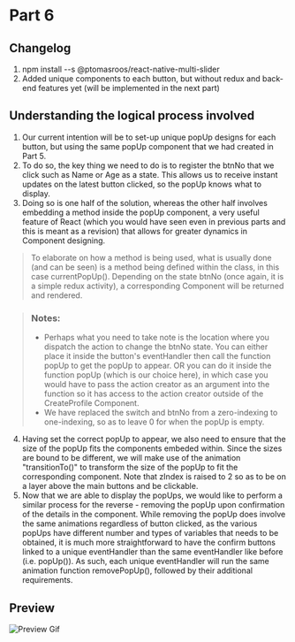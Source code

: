 # Part 6
## Changelog
1. npm install --s @ptomasroos/react-native-multi-slider
2. Added unique components to each button, but without redux and back-end features yet (will be implemented in the next part)

## Understanding the logical process involved
1. Our current intention will be to set-up unique popUp designs for each button, but using the same popUp component that we had created in Part 5.
2. To do so, the key thing we need to do is to register the btnNo that we click such as Name or Age as a state. This allows us to receive instant updates on the latest button clicked, so the popUp knows what to display. 
3. Doing so is one half of the solution, whereas the other half involves embedding a method inside the popUp component, a very useful feature of React (which you would have seen even in previous parts and this is meant as a revision) that allows for greater dynamics in Component designing. 
> To elaborate on how a method is being used, what is usually done (and can be seen) is a method being defined within the class, in this case currentPopUp(). Depending on the state btnNo (once again, it is a simple redux activity), a corresponding Component will be returned and rendered. 

> ### Notes:
>- Perhaps what you need to take note is the location where you dispatch the action to change the btnNo state. You can either place it inside the button's eventHandler then call the function popUp to get the popUp to appear. OR you can do it inside the function popUp (which is our choice here), in which case you would have to pass the action creator as an argument into the function so it has access to the action creator outside of the CreateProfile Component. 
>- We have replaced the switch and btnNo from a zero-indexing to one-indexing, so as to leave 0 for when the popUp is empty. 

4. Having set the correct popUp to appear, we also need to ensure that the size of the popUp fits the components embeded within. Since the sizes are bound to be different, we will make use of the animation "transitionTo()" to transform the size of the popUp to fit the corresponding component. Note that zIndex is raised to 2 so as to be on a layer above the main buttons and be clickable. 
5. Now that we are able to display the popUps, we would like to perform a similar process for the reverse - removing the popUp upon confirmation of the details in the component. While removing the popUp does involve the same animations regardless of button clicked, as the various popUps have different number and types of variables that needs to be obtained, it is much more straightforward to have the confirm buttons linked to a unique eventHandler than the same eventHandler like before (i.e. popUp()). As such, each unique eventHandler will run the same animation function removePopUp(), followed by their additional requirements.


## Preview
![Preview Gif](./part6.gif)
